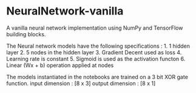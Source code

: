 # NeuralNetwork-vanilla
A vanilla neural network implementation using NumPy and TensorFlow building blocks.

The Neural network models have the following specifications : 
	1. 1 hidden layer
	2. 5 nodes in the hidden layer
	3. Gradient Decent used as loss
	4. Learning rate is constant
	5. Sigmoid is used as the activation functon
	6. Linear (Wx + b) operation applied at nodes
	
The models instantiated in the notebooks are trained on a 3 bit XOR gate function.
input dimension : [8 x 3]
output dimension : [8 x 1]